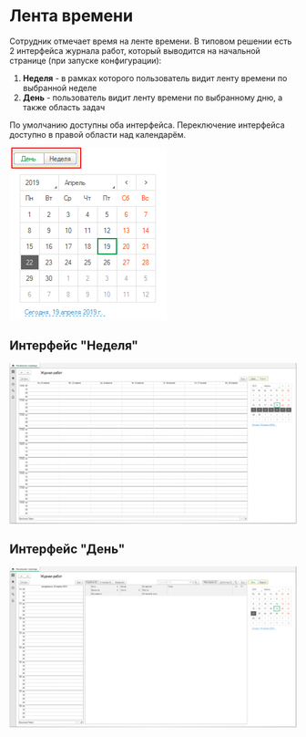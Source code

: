 # Лента времени

Сотрудник отмечает время на ленте времени. В типовом решении есть 2 интерфейса журнала работ, который выводится на начальной странице \(при запуске конфигурации\):

1. **Неделя** - в рамках которого пользователь видит ленту времени по выбранной неделе
2. **День** - пользователь видит ленту времени по выбранному дню, а также область задач

По умолчанию доступны оба интерфейса. Переключение интерфейса доступно в правой области над календарём.

![](.gitbook/assets/image%20%282%29.png)

## Интерфейс "Неделя"

![](.gitbook/assets/image%20%2820%29.png)

## Интерфейс "День"

![](.gitbook/assets/image%20%2819%29.png)

